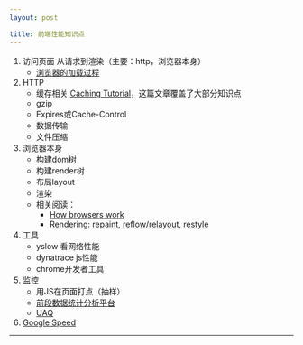 ```yaml
---
layout: post

title: 前端性能知识点
---
```

1. 访问页面 从请求到渲染（主要：http，浏览器本身）
    - [浏览器的加载过程] 
2. HTTP
    - 缓存相关 [Caching Tutorial]，这篇文章覆盖了大部分知识点
    - gzip
    - Expires或Cache-Control
    - 数据传输
    - 文件压缩
3. 浏览器本身
    - 构建dom树
    - 构建render树
    - 布局layout
    - 渲染
    - 相关阅读：
        + [How browsers work]
        + [Rendering: repaint, reflow/relayout, restyle]
4. 工具
    - yslow 看网络性能
    - dynatrace js性能
    - chrome开发者工具
5. 监控
    - 用JS在页面打点（抽样）
    - [前段数据统计分析平台]
    - [UAQ]
6. [Google Speed]

---

[浏览器的加载过程]: http://wuduoyi.com/note/what-happen-when-browser-loading-the-page/ "浏览器的加载过程"
[Caching Tutorial]: https://www.mnot.net/cache_docs/ "Caching Tutorial"
[How browsers work]: http://taligarsiel.com/Projects/howbrowserswork1.htm "How browsers work"
[Rendering: repaint, reflow/relayout, restyle]: http://www.phpied.com/rendering-repaint-reflowrelayout-restyle/ "Rendering: repaint, reflow/relayout, restyle"
[Google Speed]: https://developers.google.com/speed/ "Google Speed"
[前段数据统计分析平台]: http://dp.baidu.com/ "前段数据统计分析平台"
[UAQ]: http://uaq.baidu.com/uaq3/index.html "UAQ"
